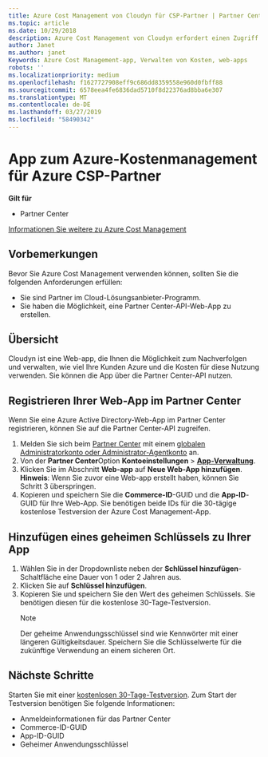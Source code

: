 ```yaml
---
title: Azure Cost Management von Cloudyn für CSP-Partner | Partner Center
ms.topic: article
ms.date: 10/29/2018
description: Azure Cost Management von Cloudyn erfordert einen Zugriff über die Partner Center-API.
author: Janet
ms.author: janet
Keywords: Azure Cost Management-app, Verwalten von Kosten, web-apps
robots: ''
ms.localizationpriority: medium
ms.openlocfilehash: f1627727908eff9c686dd8359558e960d0fbff88
ms.sourcegitcommit: 6578eea4fe6836dad5710f8d22376ad8bba6e307
ms.translationtype: MT
ms.contentlocale: de-DE
ms.lasthandoff: 03/27/2019
ms.locfileid: "58490342"
---
```

# <a name="azure-cost-management-app-for-azure-csp-partners"></a>App zum Azure-Kostenmanagement für Azure CSP-Partner  

**Gilt für**

-  Partner Center

[Informationen Sie weitere zu Azure Cost Management](https://go.microsoft.com/fwlink/p/?linkid=857893)

## <a name="before-you-begin"></a>Vorbemerkungen
Bevor Sie Azure Cost Management verwenden können, sollten Sie die folgenden Anforderungen erfüllen:

- Sie sind Partner im Cloud-Lösungsanbieter-Programm.
- Sie haben die Möglichkeit, eine Partner Center-API-Web-App zu erstellen.

## <a name="overview"></a>Übersicht

Cloudyn ist eine Web-app, die Ihnen die Möglichkeit zum Nachverfolgen und verwalten, wie viel Ihre Kunden Azure und die Kosten für diese Nutzung verwenden. Sie können die App über die Partner Center-API nutzen.

## <a name="register-your-web-app-in-the-partner-center"></a>Registrieren Ihrer Web-App im Partner Center
Wenn Sie eine Azure Active Directory-Web-App im Partner Center registrieren, können Sie auf die Partner Center-API zugreifen. 
1.  Melden Sie sich beim [Partner Center](https://partnercenter.microsoft.com/en-us/pcv/dashboard/overview) mit einem [globalen Administratorkonto oder Administrator-Agentkonto](create-user-accounts-and-set-permissions.md) an.
2.  Von der **Partner Center**Option **Kontoeinstellungen** &gt;  **[App-Verwaltung](https://partnercenter.microsoft.com/en-us/pcv/apiintegration/appmanagement)**.
3.  Klicken Sie im Abschnitt **Web-app** auf **Neue Web-App hinzufügen**.
<br> **Hinweis**: Wenn Sie zuvor eine Web-app erstellt haben, können Sie Schritt 3 überspringen.
4.  Kopieren und speichern Sie die **Commerce-ID**-GUID und die **App-ID**-GUID für Ihre Web-App. Sie benötigen beide IDs für die 30-tägige kostenlose Testversion der Azure Cost Management-App.

## <a name="add-a-secret-key-to-your-app"></a>Hinzufügen eines geheimen Schlüssels zu Ihrer App
1. Wählen Sie in der Dropdownliste neben der **Schlüssel hinzufügen**-Schaltfläche eine Dauer von 1 oder 2 Jahren aus.
2. Klicken Sie auf **Schlüssel hinzufügen**. 
3. Kopieren Sie und speichern Sie den Wert des geheimen Schlüssels. Sie benötigen diesen für die kostenlose 30-Tage-Testversion.<br>
   > [!NOTE]  
   > Der geheime Anwendungsschlüssel sind wie Kennwörter mit einer längeren Gültigkeitsdauer. Speichern Sie die Schlüsselwerte für die zukünftige Verwendung an einem sicheren Ort.

## <a name="next-steps"></a>Nächste Schritte
Starten Sie mit einer [kostenlosen 30-Tage-Testversion](https://go.microsoft.com/fwlink/?linkid=857895).
Zum Start der Testversion benötigen Sie folgende Informationen:
- Anmeldeinformationen für das Partner Center
- Commerce-ID-GUID
- App-ID-GUID
- Geheimer Anwendungsschlüssel
